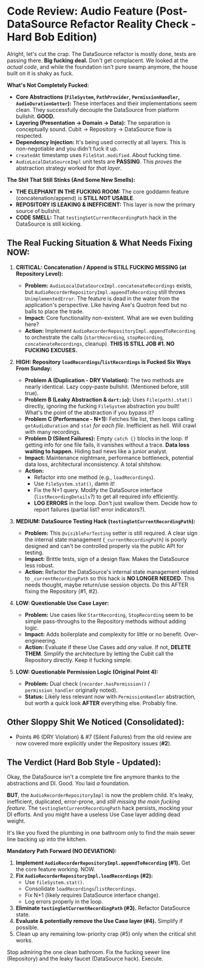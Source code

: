 # Code Review: Audio Feature (Post-DataSource Refactor Reality Check - Hard Bob Edition)

Alright, let's cut the crap. The DataSource refactor is mostly done, tests are passing there. **Big fucking deal.** Don't get complacent. We looked at the *actual code*, and while the foundation isn't pure swamp anymore, the house built on it is shaky as fuck.

**What's Not Completely Fucked:**
*   **Core Abstractions (`FileSystem`, `PathProvider`, `PermissionHandler`, `AudioDurationGetter`):** These interfaces and their implementations seem clean. They successfully decouple the DataSource from platform bullshit. **GOOD.**
*   **Layering (Presentation -> Domain -> Data):** The separation is conceptually sound. Cubit -> Repository -> DataSource flow is respected.
*   **Dependency Injection:** It's being used correctly at all layers. This is non-negotiable and you didn't fuck it up.
*   `createdAt` timestamp uses `FileStat.modified`. About fucking time.
*   `AudioLocalDataSourceImpl` unit tests are **PASSING**. This *proves* the abstraction strategy worked for *that layer*.

**The Shit That Still Stinks (And Some New Smells):**

*   **THE ELEPHANT IN THE FUCKING ROOM:** The core goddamn feature (concatenation/append) is **STILL NOT USABLE**.
*   **REPOSITORY IS LEAKING & INEFFICIENT:** This layer is now the primary source of bullshit.
*   **CODE SMELL:** That `testingSetCurrentRecordingPath` hack in the DataSource is still kicking.

## The Real Fucking Situation & What Needs Fixing NOW:

1.  **CRITICAL: Concatenation / Append is STILL FUCKING MISSING (at Repository Level):**
    *   **Problem:** `AudioLocalDataSourceImpl.concatenateRecordings` exists, but `AudioRecorderRepositoryImpl.appendToRecording` still throws `UnimplementedError`. The feature is dead in the water from the application's perspective. Like having Axe's Quotron feed but no balls to place the trade.
    *   **Impact:** Core functionality non-existent. What are we even building here?
    *   **Action:** Implement `AudioRecorderRepositoryImpl.appendToRecording` to orchestrate the calls (`startRecording`, `stopRecording`, `concatenateRecordings`, cleanup). **THIS IS STILL JOB #1. NO FUCKING EXCUSES.**

2.  **HIGH: Repository `loadRecordings`/`listRecordings` is Fucked Six Ways From Sunday:**
    *   **Problem A (Duplication - DRY Violation):** The two methods are nearly identical. Lazy copy-paste bullshit. (Mentioned before, still true).
    *   **Problem B (Leaky Abstraction & `dart:io`):** Uses `File(path).stat()` directly, ignoring the fucking `FileSystem` abstraction you built! What's the point of the abstraction if you bypass it?
    *   **Problem C (Performance - N+1):** Fetches file list, then loops calling `getAudioDuration` and `stat` *for each file*. Inefficient as hell. Will crawl with many recordings.
    *   **Problem D (Silent Failures):** Empty `catch {}` blocks in the loop. If getting info for one file fails, it vanishes without a trace. **Data loss waiting to happen.** Hiding bad news like a junior analyst.
    *   **Impact:** Maintenance nightmare, performance bottleneck, potential data loss, architectural inconsistency. A total shitshow.
    *   **Action:**
        *   Refactor into one method (e.g., `loadRecordings`).
        *   Use `fileSystem.stat()`, damn it!
        *   Fix the N+1 query. Modify the DataSource interface (`listRecordingDetails`?) to get all required info efficiently.
        *   **LOG ERRORS** in the loop. Don't just swallow them. Decide how to report failures (partial list? error indicators?).

3.  **MEDIUM: DataSource Testing Hack (`testingSetCurrentRecordingPath`):**
    *   **Problem:** This `@visibleForTesting` setter is still required. A clear sign the internal state management (`_currentRecordingPath`) is poorly designed and can't be controlled properly via the public API for testing.
    *   **Impact:** Brittle tests, sign of a design flaw. Makes the DataSource less robust.
    *   **Action:** Refactor the DataSource's internal state management related to `_currentRecordingPath` so this hack is **NO LONGER NEEDED**. This needs thought, maybe return/use session objects. Do this AFTER fixing the Repository (#1, #2).

4.  **LOW: Questionable Use Case Layer:**
    *   **Problem:** Use cases like `StartRecording`, `StopRecording` seem to be simple pass-throughs to the Repository methods without adding logic.
    *   **Impact:** Adds boilerplate and complexity for little or no benefit. Over-engineering.
    *   **Action:** Evaluate if these Use Cases add *any* value. If not, **DELETE THEM**. Simplify the architecture by letting the Cubit call the Repository directly. Keep it fucking simple.

5.  **LOW: Questionable Permission Logic (Original Point 4):**
    *   **Problem:** Dual check (`recorder.hasPermission()` / `permission_handler` originally noted).
    *   **Status:** Likely less relevant now with `PermissionHandler` abstraction, but worth a quick look **AFTER** everything else. Probably fine.

## Other Sloppy Shit We Noticed (Consolidated):

*   Points #6 (DRY Violation) & #7 (Silent Failures) from the old review are now covered more explicitly under the Repository issues (**#2**).

## The Verdict (Hard Bob Style - Updated):

Okay, the DataSource isn't a complete tire fire anymore thanks to the abstractions and DI. Good. You laid *a* foundation.

**BUT**, the `AudioRecorderRepositoryImpl` is now the problem child. It's leaky, inefficient, duplicated, error-prone, and *still missing the main fucking feature*. The `testingSetCurrentRecordingPath` hack persists, mocking your DI efforts. And you might have a useless Use Case layer adding dead weight.

It's like you fixed the plumbing in one bathroom only to find the main sewer line backing up into the kitchen.

**Mandatory Path Forward (NO DEVIATION):**

1.  **Implement `AudioRecorderRepositoryImpl.appendToRecording` (#1).** Get the core feature working. NOW.
2.  **Fix `AudioRecorderRepositoryImpl.loadRecordings` (#2):**
    *   Use `fileSystem.stat()`.
    *   Consolidate `loadRecordings`/`listRecordings`.
    *   Fix N+1 (likely requires DataSource interface change).
    *   Log errors properly in the loop.
3.  **Eliminate `testingSetCurrentRecordingPath` (#3).** Refactor DataSource state.
4.  **Evaluate & potentially remove the Use Case layer (#4).** Simplify if possible.
5.  Clean up any remaining low-priority crap (#5) only when the critical shit works.

Stop admiring the one clean bathroom. Fix the fucking sewer line (Repository) and the leaky faucet (DataSource hack). Execute.
